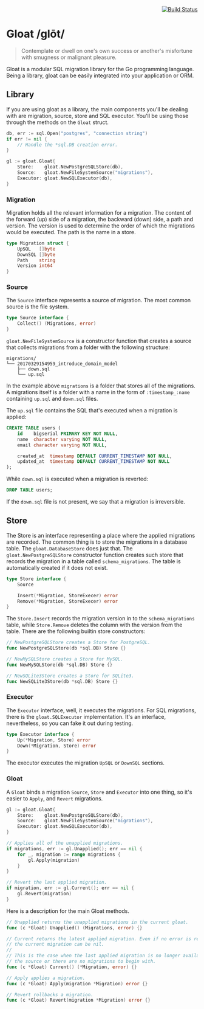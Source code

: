 <p align=right>
	<a href="https://travis-ci.org/gsamokovarov/gloat">
		<img src="https://travis-ci.org/gsamokovarov/gloat.svg?branch=master" alt="Build Status" data-canonical-src="https://travis-ci.org/gsamokovarov/gloat.svg?branch=master">
	</a>
</p>

# Gloat /ɡlōt/

> Contemplate or dwell on one's own success or another's misfortune with
> smugness or malignant pleasure.

Gloat is a modular SQL migration library for the Go programming language. Being
a library, gloat can be easily integrated into your application or ORM.

## Library

If you are using gloat as a library, the main components you'll be dealing with
are migration, source, store and SQL executor. You'll be using those through the
methods on the `Gloat` struct.

```go
db, err := sql.Open("postgres", "connection string")
if err != nil {
	// Handle the *sql.DB creation error.
}

gl := gloat.Gloat{
	Store:    gloat.NewPostgreSQLStore(db),
	Source:   gloat.NewFileSystemSource("migrations"),
	Executor: gloat.NewSQLExecutor(db),
}
```

### Migration

Migration holds all the relevant information for a migration. The content of
the forward (up) side of a migration, the backward (down) side, a path and
version. The version is used to determine the order of which the migrations
would be executed. The path is the name in a store.

```go
type Migration struct {
	UpSQL   []byte
	DownSQL []byte
	Path    string
	Version int64
}
```

### Source

The `Source` interface represents a source of migration. The most common source
is the file system.

```go
type Source interface {
	Collect() (Migrations, error)
}
```


`gloat.NewFileSystemSource` is a constructor function that creates a source
that collects migrations from a folder with the following structure:

```
migrations/
└── 20170329154959_introduce_domain_model
    ├── down.sql
    └── up.sql
```

In the example above `migrations` is a folder that stores all of the
migrations. A migrations itself is a folder with a name in the form of
`:timestamp_:name` containing `up.sql` and `down.sql` files.

The `up.sql` file contains the SQL that's executed when a migration is applied:

```sql
CREATE TABLE users (
    id    bigserial PRIMARY KEY NOT NULL,
    name  character varying NOT NULL,
    email character varying NOT NULL,

    created_at  timestamp DEFAULT CURRENT_TIMESTAMP NOT NULL,
    updated_at  timestamp DEFAULT CURRENT_TIMESTAMP NOT NULL
);
```

While `down.sql` is executed when a migration is reverted:

```sql
DROP TABLE users;
```

If the `down.sql` file is not present, we say that a migration is irreversible.

## Store

The Store is an interface representing a place where the applied migrations are
recorded. The common thing is to store the migrations in a database table. The
`gloat.DatabaseStore` does just that. The `gloat.NewPostgreSQLStore` constructor
function creates such store that records the migration in a table called
`schema_migrations`. The table is automatically created if it does not exist.

```go
type Store interface {
	Source

	Insert(*Migration, StoreExecer) error
	Remove(*Migration, StoreExecer) error
}
```

The `Store.Insert` records the migration version in to the `schema_migrations`
table, while `Store.Remove` deletes the column with the version from
the table. There are the following builtin store constructors:

```go
// NewPostgreSQLStore creates a Store for PostgreSQL.
func NewPostgreSQLStore(db *sql.DB) Store {}

// NewMySQLStore creates a Store for MySQL.
func NewMySQLStore(db *sql.DB) Store {}

// NewSQLite3Store creates a Store for SQLite3.
func NewSQLite3Store(db *sql.DB) Store {}
```

### Executor

The `Executor` interface, well, it executes the migrations. For SQL migrations,
there is the `gloat.SQLExecutor` implementation. It's an interface,
nevertheless, so you can fake it out during testing.

```go
type Executor interface {
	Up(*Migration, Store) error
	Down(*Migration, Store) error
}
```

The executor executes the migration `UpSQL` or `DownSQL` sections.

### Gloat

A `Gloat` binds a migration `Source`, `Store` and `Executor` into one thing, so
it's easier to `Apply`, and `Revert` migrations.

```go
gl := gloat.Gloat{
	Store:    gloat.NewPostgreSQLStore(db),
	Source:   gloat.NewFileSystemSource("migrations"),
	Executor: gloat.NewSQLExecutor(db),
}

// Applies all of the unapplied migrations.
if migrations, err := gl.Unapplied(); err == nil {
	for _, migration := range migrations {
		gl.Apply(migration)
	}
}

// Revert the last applied migration.
if migration, err := gl.Current(); err == nil {
	gl.Revert(migration)
}
```

Here is a description for the main Gloat methods.

```go
// Unapplied returns the unapplied migrations in the current gloat.
func (c *Gloat) Unapplied() (Migrations, error) {}

// Current returns the latest applied migration. Even if no error is returned,
// the current migration can be nil.
//
// This is the case when the last applied migration is no longer available from
// the source or there are no migrations to begin with.
func (c *Gloat) Current() (*Migration, error) {}

// Apply applies a migration.
func (c *Gloat) Apply(migration *Migration) error {}

// Revert rollbacks a migration.
func (c *Gloat) Revert(migration *Migration) error {}
```
